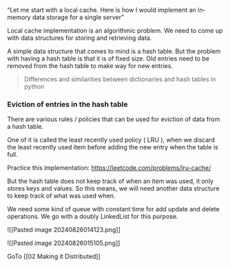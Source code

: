 “Let me start with a local cache. Here is how I would implement an in-memory data storage for a single server”

Local cache implementation is an algorithmic problem. We need to come up with data structures for storing and retrieving data. 

A simple data structure that comes to mind is a hash table. But the problem with having a hash table is that it is of fixed size. Old entries need to be removed from the hash table to make way for new entries. 

> Differences and similarities between dictionaries and hash tables in python [](https://medium.com/@burakroccia/understanding-python-dictionaries-and-hash-tables-differences-and-similarities-4d777a946ea0#:~:text=Data%20Structure%20Type%3A%20In%20Python,dictionaries%20and%20other%20data%20structures.)

### Eviction of entries in the hash table

There are various rules / policies that can be used for eviction of data from a hash table. 

One of it is called the least recently used policy ( LRU ), when we discard the least recently used item before adding the new entry when the table is full. 

Practice this implementation: https://leetcode.com/problems/lru-cache/

But the hash table does not keep track of when an item was used, it only stores keys and values. So this means, we will need another data structure to keep track of what was used when.

We need some kind of queue with constant time for add update and delete operations. We go with a doubly LinkedList for this purpose.

![[Pasted image 20240826014123.png]]


![[Pasted image 20240826015105.png]]

GoTo [[02 Making it Distributed]]